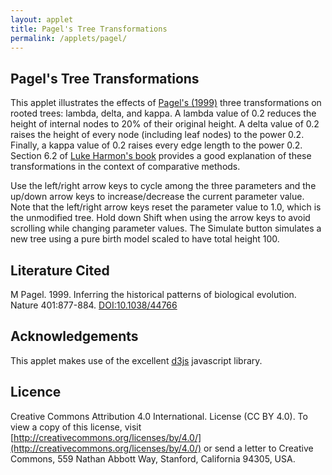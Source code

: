 ```yaml
---
layout: applet
title: Pagel's Tree Transformations
permalink: /applets/pagel/
---
```


## Pagel's Tree Transformations

This applet illustrates the effects of [Pagel's (1999)](https://doi.org/10.1038/44766) three transformations on rooted trees: 
lambda, delta, and kappa. A lambda value of 0.2 reduces the height of internal nodes 
to 20% of their original height. A delta value of 0.2 raises the height of every node 
(including leaf nodes) to the power 0.2. Finally, a kappa value of 0.2 raises every edge length 
to the power 0.2. Section 6.2 of [Luke Harmon's book](https://lukejharmon.github.io/pcm/) 
provides a good explanation of these transformations in the context of comparative methods.

Use the left/right arrow keys to cycle among the three parameters and the up/down arrow keys to 
increase/decrease the current parameter value. Note that the left/right arrow keys reset
the parameter value to 1.0, which is the unmodified tree. Hold down Shift when using
the arrow keys to avoid scrolling while changing parameter values. The Simulate button simulates 
a new tree using a pure birth model scaled to have total height 100.

<div id="details"></div>
<div class="container" style="clear: both"></div>
<script type="text/javascript">
    let details_div = d3.select("div#details").attr("class", "detailsbox");
    let debugging = false;
    
    let lot = new Random(12345);

    // Background colors
    // browns: palegoldenrod, wheat, beige,
    // off-whites: whitesmoke, ghostwhite
    // purples: lavender, aliceblue
    let tree_background = "whitesmoke";

    //Width and height
    let w = 800;
    let h = 500;
    let traits = {
        padding:50,
        node_radius:.5,
        line_width:2    //,
        //tree: null,
        //taxa: null
    };
    
    let tree    = null;

    let ntaxa   =    20; // number of sampled taxa (maximum 26)
    
    // Pagel's parameters
    pagel_parameter = "lambda";
    pagels_lambda  = 1.0;
    pagels_delta   = 1.0;
    pagels_kappa   = 1.0;
    
    // diversification = birth - death
    let diversification_choices = ["0.1", "0.5", "1.0", "10.0"];
    let diversification_default = 2;
    let diversification = diversification_choices[diversification_default]; 

    // turnover = death/birth
    let turnover_choices        = ["0.0", "0.1", "0.5", "0.9", "0.99"];
    let turnover_default        = 0;
    let turnover = turnover_choices[turnover_default]; 

    // rho is fraction of all taxa sampled
    let rho_choices             = ["0.001", "0.01", "0.1", "0.5", "1.0"];
    let rho_default             = 4;
    let rho = rho_choices[rho_default]; 

    // root age is the time (looking back from the present) of basal fork
    let root_age_choices        = ["1", "10", "100", "500"];
    let root_age_default        = 2;
    let root_age = root_age_choices[root_age_default]; 

    let lambda = diversification/(1.0 - turnover);          // birth rate
    let mu     = diversification*turnover/(1.0 - turnover); // death rate

    // Create div to contain the plot (floated in case we want other divs to the right)
    tree_div = d3.select("div.container")
        .append("div").attr("id", "tree")
        .style("display", "inline-block")
        .style("float", "left")
        .attr("height", h+20);

    // Create SVG element for tree
    let tree_svg = tree_div.append("svg")
        .attr("width", w)
        .attr("height", h);

    // Create background rect
    tree_svg.append("rect")
        .attr("width", w)
        .attr("height", h)
        .attr("fill", tree_background);

    // Create time scale
    let tscale = d3.scaleLinear()
        .domain([100, 0])
        .range([traits.padding, w - traits.padding]);

    function CenterTextAroundPoint(text_element, x, y) {
        // center text_element horizontally
        text_element.attr("text-anchor", "middle");
        text_element.attr("x", x);

        // center text_element vertically
        text_element.attr("y", 0);
        var bb = text_element.node().getBBox();
        var descent = bb.height + bb.y;
        text_element.attr("y", y + bb.height/2 - descent);
        }

    let title = tree_svg.append("text")
        .attr("id", "title")
        .attr("x", 0)
        .attr("y", 0)
        .attr("font-family", "Verdana")
        .attr("font-size", "16")
        .attr("fill", "black")
        .style("text-anchor", "middle")
        .text("");
        
    function refreshTitle() {
        if (pagel_parameter == "lambda") {
            tree_svg.select("text#title")
                .text("Pagel's lambda =" + pagels_lambda.toFixed(2));
        }
        else if (pagel_parameter == "delta") {
            tree_svg.select("text#title")
                .text("Pagel's delta =" + pagels_delta.toFixed(2));
        }
        else if (pagel_parameter == "kappa") {
            tree_svg.select("text#title")
                .text("Pagel's kappa =" + pagels_kappa.toFixed(2));
        }
        else {
            console.log("error: unknown pagel_parameter value: " + pagel_parameter);
        }
        CenterTextAroundPoint(title, w/2, 25);
    }
    refreshTitle();

    function debugShowLevelSet(levelset) {
        if (!debugging)
            return;

        if (true) {
            // list names of nodes in levelset
            level_names = [];
            for (k in levelset) {
                level_names.push(levelset[k].name);
            }
            console.log("  levelset: " + level_names.join(","));
        }

        if (false) {
            // show all node connections
            console.log("  --------------------");
            for (k in levelset) {
                let nd = levelset[k];
                console.log("  name   : " + nd.name);

                if (nd.lchild) {
                    let it = nd.lchild;
                    let itchild   = (it.lchild ? it.lchild.name : "null");
                    let itsibling = (it.rsib ? it.rsib.name : "null");
                    let itparent  = (it.parent ? it.parent.name : "null");
                    console.log("  lchild : " + it.name + " (" + itchild + ", " + itsibling + ", " + itparent + ")");
                }
                else {
                    console.log("  lchild : null");
                }

                if (nd.rsib) {
                    let it = nd.rsib;
                    let itchild   = (it.lchild ? it.lchild.name : "null");
                    let itsibling = (it.rsib ? it.rsib.name : "null");
                    let itparent  = (it.parent ? it.parent.name : "null");
                    console.log("  rsib   : " + it.name + " (" + itchild + ", " + itsibling + ", " + itparent + ")");
                }
                else {
                    console.log("  rsib   : null");
                }

                if (nd.parent) {
                    let it = nd.parent;
                    let itchild   = (it.lchild ? it.lchild.name : "null");
                    let itsibling = (it.rsib ? it.rsib.name : "null");
                    let itparent  = (it.parent ? it.parent.name : "null");
                    console.log("  parent : " + it.name + " (" + itchild + ", " + itsibling + ", " + itparent + ")");
                }
                else {
                    console.log("  parent : null");
                }

                console.log("  --------------------");
            }
        }
    }

    function birthDeathTree() {
        console.log("birthDeathTree starting...");
        console.log("  diversification = " + diversification);
        console.log("  turnover        = " + turnover);
        console.log("  rho             = " + rho);

        let i = 0;

        // Create array of taxon names
        if (ntaxa > 26) {
            ntaxa = 26;
        }
        let first_letter = 'A'.charCodeAt(0);
        let taxon_names = [];
        for (i = 0; i < ntaxa; i++) {
            taxon_names.push(String.fromCharCode(first_letter + i));
        }
        //if (debugging) console.log(taxon_names);

        // Draw ntaxa-1 internal node heights and store in vector heights
        // From Yang and Rannala. 1997. MBE 14(7):717-724
        // Smallest height is sojourn time leading to tips (tip height = 0)
        // Largest height is sojourn time from root (first fork) to first
        // speciation above root (root height = 1)
        // Tree height is determined by multiplying all height increments
        // by specified root_age
        let exp_mu_minus_lambda = Math.exp(mu - lambda);
        let phi = (rho*lambda*(exp_mu_minus_lambda - 1.0) + (mu - lambda)*exp_mu_minus_lambda)/(exp_mu_minus_lambda - 1.0);
        heights = [];
        for (i = 0; i < ntaxa-2; i++) {
            let u = lot.uniform(0,1);
            let y = null;
            if (mu == lambda) {
                y = u/(1.0 + lambda*rho*(1.0 - u));
            }
            else {
                y = (Math.log(phi - u*rho*lambda) - Math.log(phi - u*rho*lambda + u*(lambda - mu)))/(mu - lambda);
            }
            heights.push(y);
        }
        heights.push(1.0);
        heights.sort();
        if (debugging) console.log(heights);

        // Create tree and root node
        tree = new Tree();
        tree.nleaves = ntaxa;

        // Create first leaf node
        let prev_nd = new TreeNode();
        prev_nd.name = taxon_names[0];
        prev_nd.number = 0;

        // levelset keeps track of all nodes at the current level
        levelset = [prev_nd]

        // Add remaining ntaxa-1 leaves
        for (i = 1; i < ntaxa; i++) {
            let nd = new TreeNode();
            nd.name = taxon_names[i];
            nd.number = i;
            prev_nd.rsib = nd;
            prev_nd = nd;
            levelset.push(nd);
        }
        debugShowLevelSet(levelset);
        
        let TL = 0.0;
        
        let sum_recip = 0.0;
        for (let k = 2; k <= ntaxa; k++)
            sum_recip += 1/k;
        let expectedTL = root_age*(ntaxa-1)/sum_recip;

        // Successively join pairs of taxa
       for (i = 0; i < ntaxa-1; i++) {
            if (debugging) console.log("height at level " + i + " = " + heights[i]);
            debugShowLevelSet(levelset);

            // Compute height increment needed to bring all nodes up to height[i]
            let hincr = heights[i];
            if (i > 0) {
                hincr -= heights[i-1];
            }
            hincr *= root_age;

            // Add hincr to edges of all nodes currently in levelset
            if (debugging) console.log("hincr at level " + i + " = " + hincr);
            for (let j in levelset) {
                levelset[j].edgelen += hincr;
                TL += hincr;
            }

            // Remove a node at random from levelset
            let pos = Math.floor(lot.uniform(0,1)*levelset.length);
            let first = levelset[pos];
            let left_sib = null;
            if (pos > 0) {
                left_sib = levelset[pos-1];
                left_sib.rsib = first.rsib;
            }
            levelset.splice(pos,1);

            if (debugging) console.log("  removed " + first.name + " from position " + pos);
            debugShowLevelSet(levelset);

            // Remove a second node at random from levelset
            pos = Math.floor(lot.uniform(0,1)*levelset.length);
            let second = levelset[pos];
            left_sib = null;
            if (pos > 0) {
                left_sib = levelset[pos-1];
                left_sib.rsib = second.rsib;
            }
            let right_sib = second.rsib;
            levelset.splice(pos,1);

            if (debugging) console.log("  removed " + second.name + " from position " + pos);
            debugShowLevelSet(levelset);

            // Add first and second to new node
            let nd = new TreeNode();
            nd.name = first.name + second.name;
            nd.lchild = first;
            nd.rsib = right_sib;
            if (left_sib)
                left_sib.rsib = nd;
            first.rsib = second;
            second.rsib = null;
            first.parent = nd;
            second.parent = nd;

            // Add new node to levelset at position where second was removed
            levelset.splice(pos, 0, nd);

            if (debugging) console.log("  added " + nd.name + " to position " + pos);
            debugShowLevelSet(levelset);

            // Be sure tree always has a root, even if that root does not yet
            // contain all taxa at this point
            tree.root = nd;
        }

        // Add a stem of zero length
        let nd = new TreeNode();
        nd.name = "root";
        nd.edgelen = 0.0;
        nd.lchild = tree.root;
        nd.rsib = null;
        nd.parent = null;
        tree.root.parent = nd;
        tree.root = nd;

        tree.rebuildPreorder();
        tscale.domain([tree.total_height, 0]);
        console.log("TL = " + TL);
        if (debugging) {
            console.log("tree.total_height = " + tree.total_height);
            console.log("TL = " + TL);
            console.log("expected TL = " + expectedTL);
        }
    }

    function doSimulation() {
        let tree_elements = tree_svg.selectAll(".bdtree");
        if (tree_elements != null) {
            tree_elements.remove();
        }
        birthDeathTree();
        console.log(tree.makeNewick(5))
        tree.addTreeToSVG(tree_svg, "bdtree", tscale, traits);
    }
    doSimulation();
    
    function lambdaChanged() {
        // Multiply all internal node heights by factor pagels_lambda
        if (!tree)
            return;
            
        let tree_elements = tree_svg.selectAll(".bdtree");
        if (tree_elements != null) {
            tree_elements.remove();
        }
        
        let t = new Tree();
        tree.deepCopy(t);
            
        // Note that we can skip preorder[0], which is the root node
        for (let i = 1; i < t.preorder.length; i++) { 
            let nd = t.preorder[i];
            if (nd.lchild) {
                let v = nd.edgelen;
                nd.edgelen = v*pagels_lambda;
                nd.height = nd.parent.height + nd.edgelen;
            }
            else {
                nd.edgelen = t.total_height - nd.parent.height;
            }
        }

        tscale.domain([100, 0]);
        t.addTreeToSVG(tree_svg, "bdtree", tscale, traits);
    }

    function deltaChanged() {
        // Raise all node heights to power pagels_delta
        if (!tree)
            return;
            
        let tree_elements = tree_svg.selectAll(".bdtree");
        if (tree_elements != null) {
            tree_elements.remove();
        }
        
        let t = new Tree();
        tree.deepCopy(t);
        
        t.total_height *= pagels_delta;
            
        // Note that we can skip preorder[0], which is the root node
        for (let i = 1; i < t.preorder.length; i++) { 
            let nd = t.preorder[i];
            nd.height = Math.pow(nd.height, pagels_delta);
            nd.edgelen = nd.height - nd.parent.height;
        }

        tscale.domain([t.total_height, 0]);
        t.addTreeToSVG(tree_svg, "bdtree", tscale, traits);
    }

    function kappaChanged() {
        // Multiply all edge lengths by pagels_kappa
        if (!tree)
            return;
            
        let tree_elements = tree_svg.selectAll(".bdtree");
        if (tree_elements != null) {
            tree_elements.remove();
        }
        
        let t = new Tree();
        tree.deepCopy(t);
        
        t.total_height = 0.0;
            
        // Note that we can skip preorder[0], which is the root node
        for (let i = 1; i < t.preorder.length; i++) { 
            let nd = t.preorder[i];
            nd.edgelen = Math.pow(nd.edgelen, pagels_kappa);
            nd.height = nd.parent.height + nd.edgelen;
            if (nd.height > t.total_height)
                t.total_height = nd.height;
        }

        tscale.domain([t.total_height, 0]);
        t.addTreeToSVG(tree_svg, "bdtree", tscale, traits);
    }

    function increaseLambda() {
        if (pagels_lambda < 1.0) {
            pagels_lambda = pagels_lambda + 0.1;
            pagels_lambda = Math.round(10*pagels_lambda)/10;
            lambdaChanged();
            refreshTitle();
        }
    }
    
    function decreaseLambda() {
        if (pagels_lambda > 0.0) {
            pagels_lambda = pagels_lambda - 0.1;
            pagels_lambda = Math.round(10*pagels_lambda)/10;
            lambdaChanged();
            refreshTitle();
        }
    }
    
    function increaseDelta() {
        pagels_delta = pagels_delta + 0.1;
        pagels_delta = Math.round(10*pagels_delta)/10;
        deltaChanged();
        refreshTitle();
    }
    
    function decreaseDelta() {
        if (pagels_delta > 0.0) {
            pagels_delta = pagels_delta - 0.1;
            pagels_delta = Math.round(10*pagels_delta)/10;
            deltaChanged();
            refreshTitle();
        }
    }
    
    function increaseKappa() {
        //if (pagels_kappa < 1.0) {
            pagels_kappa = pagels_kappa + 0.1;
            pagels_kappa = Math.round(10*pagels_kappa)/10;
            kappaChanged();
            refreshTitle();
        //}
    }
    
    function decreaseKappa() {
        if (pagels_kappa > 0.0) {
            pagels_kappa = pagels_kappa - 0.1;
            pagels_kappa = Math.round(10*pagels_kappa)/10;
            kappaChanged();
            refreshTitle();
        }
    }
    
    /*
    addStringDropdown(details_div, "diversification", "diversification", diversification_choices, diversification_default, function() {
        let i = d3.select(this).property('selectedIndex');
        diversification = parseFloat(diversification_choices[i]);
        lambda = diversification/(1.0 - turnover); // birth rate
        mu     = diversification*turnover/(1.0 - turnover); // death rate
        doSimulation();
    });

    addStringDropdown(details_div, "turnover", "turnover", turnover_choices, turnover_default, function() {
        let i = d3.select(this).property('selectedIndex');
        turnover = parseFloat(turnover_choices[i]);
        lambda = diversification/(1.0 - turnover); // birth rate
        mu     = diversification*turnover/(1.0 - turnover); // death rate
        doSimulation();
    });

    addStringDropdown(details_div, "rho", "rho", rho_choices, rho_default, function() {
        let i = d3.select(this).property('selectedIndex');
        rho = parseFloat(rho_choices[i]);
        doSimulation();
    });

    addStringDropdown(details_div, "rootage", "root age", root_age_choices, root_age_default, function() {
        let i = d3.select(this).property('selectedIndex');
        root_age = parseFloat(root_age_choices[i]);
        doSimulation();
    });
    */

    addButton(details_div, "simulate-button", "Simulate", function() {
        doSimulation();
    }, true);
    
    function showLambda() {
        if (pagel_parameter != "lambda") {
            pagel_parameter = "lambda";
            pagels_lambda = 1.0;
            lambdaChanged();
            refreshTitle();
        }
    }
    
    function showDelta() {
        if (pagel_parameter != "delta") {
            pagel_parameter = "delta";
            pagels_delta = 1.0;
            deltaChanged();
            refreshTitle();
        }
    }
    
    function showKappa() {
        if (pagel_parameter != "kappa") {
            pagel_parameter = "kappa";
            pagels_kappa= 1.0;
            kappaChanged();
            refreshTitle();
        }
    }
    
    function increaseCurrentPagelParameter() {
        if (pagel_parameter == "lambda") {
            increaseLambda();
        }
        else if (pagel_parameter == "delta") {
            increaseDelta();
        }
        else if (pagel_parameter == "kappa") {
            increaseKappa();
        }
        else {
            console.log("error: unknown pagel_parameter value: " + pagel_parameter);
        }
    }
    
    function decreaseCurrentPagelParameter() {
        if (pagel_parameter == "lambda") {
            decreaseLambda();
        }
        else if (pagel_parameter == "delta") {
            decreaseDelta();
        }
        else if (pagel_parameter == "kappa") {
            decreaseKappa();
        }
        else {
            console.log("error: unknown pagel_parameter value: " + pagel_parameter);
        }
    }
    
    function nextPagelParameter() {
        if (pagel_parameter == "lambda") {
            showDelta();
        }
        else if (pagel_parameter == "delta") {
            showKappa();
        }
        else if (pagel_parameter == "kappa") {
            showLambda();
        }
        else {
            console.log("error: unknown pagel_parameter value: " + pagel_parameter);
        }
    }
    
    function prevPagelParameter() {
        if (pagel_parameter == "lambda") {
            showKappa();
        }
        else if (pagel_parameter == "delta") {
            showLambda();
        }
        else if (pagel_parameter == "kappa") {
            showDelta();
        }
        else {
            console.log("error: unknown pagel_parameter value: " + pagel_parameter);
        }
    }
    
    // Listen and react to keystrokes
    // key      code  key code  key code  key code  key code
    // -------------  --------  --------  --------  --------
    // tab         9    0   48    ~  192    a   65    n   78
    // return     13    1   49    ;  186    b   66    o   79
    // shift      16    2   50    =  187    c   67    p   80
    // control    17    3   51    ,  188    d   68    q   81
    // option     18    4   52    -  189    e   69    r   82
    // command    91    5   53    .  190    f   70    s   83
    // space      32    6   54    /  191    g   71    t   84
    // leftarrow  37    7   55    \  220    h   72    u   85
    // uparrow    38    8   56    [  219    i   73    v   86
    // rightarrow 39    9   57    ]  221    j   74    w   87
    // downarrow  40              '  222    k   75    x   88
    //                                      l   76    y   89
    //                                      m   77    z   90
    function keyDown() {
        console.log("key was pressed: " + d3.event.keyCode);
        if (d3.event.keyCode == 38) {
            // 38 is the "uparrow" key
            increaseCurrentPagelParameter();
        }
        else if (d3.event.keyCode == 40) {
            // 40 is the "downarrow" key
            decreaseCurrentPagelParameter();
        }
        else if (d3.event.keyCode == 68) {
            // 68 is the "D" key
            showDelta();
        }
        else if (d3.event.keyCode == 76) {
            // 76 is the "L" key
            showLambda();
        }
        else if (d3.event.keyCode == 75) {
            // 75 is the "K" key
            showKappa();
        }
        else if (d3.event.keyCode == 39) {
            // 39 is the "rightarrow" key
            nextPagelParameter();
        }
        else if (d3.event.keyCode == 37) {
            // 37 is the "leftarrow" key
            prevPagelParameter();
        }
    }
    d3.select("body")
        .on("keydown", keyDown);
    

</script>

## Literature Cited

M Pagel. 1999. Inferring the historical patterns of biological evolution. Nature 401:877-884. [DOI:10.1038/44766](https://doi.org/10.1038/44766)

## Acknowledgements

This applet makes use of the excellent [d3js](https://d3js.org/) javascript library.

## Licence

Creative Commons Attribution 4.0 International.
License (CC BY 4.0). To view a copy of this license, visit
[http://creativecommons.org/licenses/by/4.0/](http://creativecommons.org/licenses/by/4.0/) or send a letter to Creative Commons, 559
Nathan Abbott Way, Stanford, California 94305, USA.
